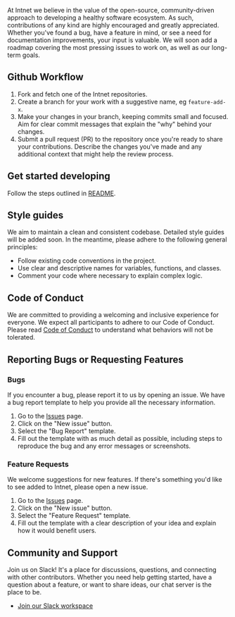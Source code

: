 At Intnet we believe in the value of the open-source, community-driven approach to developing a healthy software ecosystem. As such, contributions of any kind are highly encouraged and greatly appreciated. Whether you've found a bug, have a feature in mind, or see a need for documentation improvements, your input is valuable. We will soon add a roadmap covering the most pressing issues to work on, as well as our long-term goals.

## Github Workflow
1. Fork and fetch one of the Intnet repositories.
2. Create a branch for your work with a suggestive name, eg `feature-add-x`.
3. Make your changes in your branch, keeping commits small and focused. Aim for clear commit messages that explain the "why" behind your changes.
4. Submit a pull request (PR) to the repository once you're ready to share your contributions. Describe the changes you've made and any additional context that might help the review process.

## Get started developing
Follow the steps outlined in [README](https://github.com/TudorOrban/Intnet-Platform/blob/main/README.md).

## Style guides
We aim to maintain a clean and consistent codebase. Detailed style guides will be added soon. In the meantime, please adhere to the following general principles:

- Follow existing code conventions in the project.
- Use clear and descriptive names for variables, functions, and classes.
- Comment your code where necessary to explain complex logic.

## Code of Conduct

We are committed to providing a welcoming and inclusive experience for everyone. We expect all participants to adhere to our Code of Conduct. Please read [Code of Conduct](https://github.com/TudorOrban/Intnet-Platform/blob/main/CODE_OF_CONDUCT.md) to understand what behaviors will not be tolerated.

## Reporting Bugs or Requesting Features

### Bugs
If you encounter a bug, please report it to us by opening an issue. We have a bug report template to help you provide all the necessary information.

1. Go to the [Issues](https://github.com/TudorOrban/Intnet-Platform/issues) page.
2. Click on the "New issue" button.
3. Select the "Bug Report" template.
4. Fill out the template with as much detail as possible, including steps to reproduce the bug and any error messages or screenshots.

### Feature Requests
We welcome suggestions for new features. If there's something you'd like to see added to Intnet, please open a new issue.

1. Go to the [Issues](https://github.com/TudorOrban/Intnet-Platform/issues) page.
2. Click on the "New issue" button.
3. Select the "Feature Request" template.
4. Fill out the template with a clear description of your idea and explain how it would benefit users.

## Community and Support

Join us on Slack! It's a place for discussions, questions, and connecting with other contributors. Whether you need help getting started, have a question about a feature, or want to share ideas, our chat server is the place to be.

- [Join our Slack workspace](https://join.slack.com/t/chainoptim/shared_invite/zt-2f5v91a81-VGjyn1vIXzGssU7uo6iMVw)